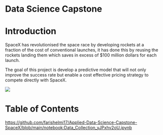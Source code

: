 
# **Data Science Capstone**

# Introduction

SpaceX has revolutionised the space race by developing rockets at a fraction of the cost of conventional launches, it has done this by reusing the rockets landing them which saves in excess of $100 million dollars for each launch. 

The goal of this project is develop a predictive model that will not only improve the success rate but enable a cost effective pricing strategy to compete directly with SpaceX.

![](https://cf-courses-data.s3.us.cloud-object-storage.appdomain.cloud/IBMDeveloperSkillsNetwork-DS0701EN-SkillsNetwork/lab_v2/images/landing\_1.gif)


# Table of Contents

https://github.com/farishelmi17/Applied-Data-Science-Capstone-SpaceX/blob/main/notebook:Data_Collection_yJPxhv2oU.ipynb
